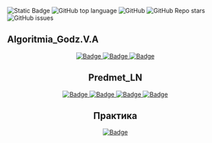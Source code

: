 ![Static Badge](https://img.shields.io/badge/Gasis0Dev-Gasis0-Gasis0)
![GitHub top language](https://img.shields.io/github/languages/top/Gasis0Dev/Gasis0)
![GitHub](https://img.shields.io/github/license/Gasis0Dev/Gasis0)
![GitHub Repo stars](https://img.shields.io/github/stars/Gasis0Dev/Gasis0)
![GitHub issues](https://img.shields.io/github/issues/Gasis0Dev/Gasis0)

## Algoritmia_Godz.V.A
<div id="badges" align="center">
  <a href="https://docs.google.com/document/d/106dtZsKkaZEnktpns04Skc-rbChEyvyH0faOnuDV4-o/edit?usp=drive_link">
    <img src="https://img.shields.io/badge/конспект-black?style=for-the-badge&logo=pen&logoColor=white" alt="Badge"/>
  </a>
  <a href="https://drive.google.com/drive/folders/1uJPC-3QHmeDUOgRcgIwHDwfXCDCY5iEK?usp=drive_link">
    <img src="https://img.shields.io/badge/Ермилова-black?style=for-the-badge&logo=computer&logoColor=white" alt="Badge"/>
  </a>
  <a href="https://drive.google.com/drive/folders/1r5KKXfh3mq_bHh2KrkAC3l-aIzP12OIa?usp=drive_link">
    <img src="https://img.shields.io/badge/новелла-black?style=for-the-badge&logo=twine&logoColor=white" alt="Badge"/>
  </a>
</div >
<div align="center">

## Predmet_LN

<div id="badges" align="center">
  <a href="https://docs.google.com/document/d/1VsXI_eI1rxx7kivZYSPbBgvcYVdeXJU6RBngM0sQ2yI/edit?usp=drive_link">
    <img src="https://img.shields.io/badge/Конспект-black?style=for-the-badge&logo=pen&logoColor=white" alt="Badge"/>
  </a>
  <a href="https://drive.google.com/drive/folders/17cCQtBvYrZCTB8htGi5qB1HLrXKFBvsD?usp=drive_link">
    <img src="https://img.shields.io/badge/БД-black?style=for-the-badge&logo=computer&logoColor=white" alt="Badge"/>
  </a>
   <a href="https://gasis0.github.io/Predmet_LN_Godz.V.A./BD.html">
    <img src="https://img.shields.io/badge/БД2-black?style=for-the-badge&logo=computer&logoColor=white" alt="Badge"/>
  </a>
  <a href="https://docs.google.com/presentation/d/1Wr5IBuTQilPKtECgTngVKiQMzVAhIfPeNRAp7p7F3vU/edit?usp=drive_link">
    <img src="https://img.shields.io/badge/Презентация-black?style=for-the-badge&logo=twine&logoColor=white" alt="Badge"/>
  </a>
</div >
<div align="center">

## Практика
<div id="badges" align="center">
   <a href="gasis0.github.io/Praktika/Practika.html">
    <img src="https://img.shields.io/badge/Cайт-black?style=for-the-badge&logo=stepik&logoColor=white" alt="Badge"/>
 </a>
</div >
<div align="center">

